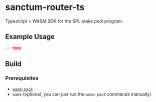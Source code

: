 # sanctum-router-ts

Typescript + WASM SDK for the SPL stake pool program.

## Example Usage

```ts
// TODO
```

## Build

### Prerequisites

- [`wasm-pack`](https://rustwasm.github.io/wasm-pack/)
- `make` (optional, you can just run the `wasm-pack` commands manually)
